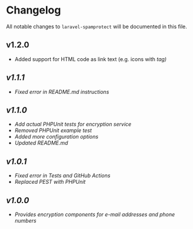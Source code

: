 # Changelog

All notable changes to `laravel-spamprotect` will be documented in this file.

## v1.2.0
- Added support for HTML code as link text (e.g. icons with <i> tag)

## v1.1.1
- Fixed error in README.md instructions

## v1.1.0
- Add actual PHPUnit tests for encryption service
- Removed PHPUnit example test
- Added more configuration options
- Updated README.md

## v1.0.1
- Fixed error in Tests and GitHub Actions
- Replaced PEST with PHPUnit

## v1.0.0
- Provides encryption components for e-mail addresses and phone numbers
